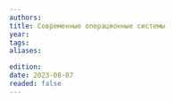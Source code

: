 ```yaml
---
authors:
title: Современные операционные системы
year:
tags:
aliases:

edition:
date: 2023-08-07
readed: false
---
```


